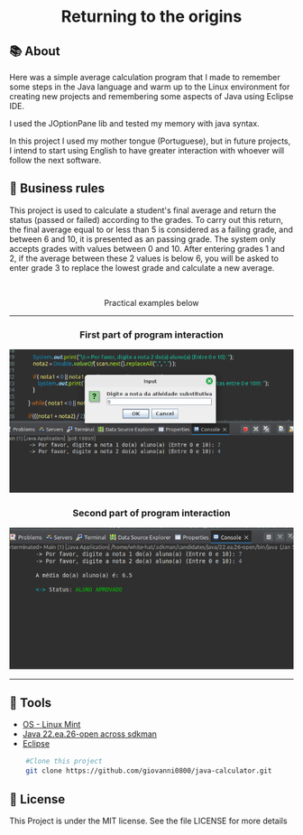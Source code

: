 <head>
	<link rel="stylesheet" type="text/css" href="css/style.css" />
</head>

<h1 align="center">Returning to the origins</h1>

## 📚 About
<p>Here was a simple average calculation program that I made to remember some steps in the Java language and warm up to the Linux environment for creating new projects and remembering some aspects of Java using Eclipse IDE.</p>

<p>I used the JOptionPane lib and tested my memory with java syntax.</p>

<p>In this project I used my mother tongue (Portuguese), but in future projects, I intend to start using English to have greater interaction with whoever will follow the next software.</p>

## 🤝️ Business rules
<p>This project is used to calculate a student's final average and return the status (passed or failed) according to the grades. To carry out this return, the final average equal to or less than 5 is considered as a failing grade, and between 6 and 10, it is presented as an passing grade. The system only accepts grades with values ​​between 0 and 10. After entering grades 1 and 2, if the average between these 2 values ​​is below 6, you will be asked to enter grade 3 to replace the lowest grade and calculate a new average.</p>


<br/>
<p align="center" class="italic">Practical examples below</p>
<hr/>

<h3 align="center" class="green-title">First part of program interaction</h3>
<img src="img/Screenshot_1.png" alt="First part of program interaction image"/>

<br/>

<h3 align="center" class="green-title">Second part of program interaction</h3>
<img src="img/Screenshot_2.png" alt="Second part of program interaction image"/>

<br/>
<hr/>

## 🔨 Tools

- [OS - Linux Mint](https://www.linuxmint.com/download.php)
- [Java 22.ea.26-open across sdkman](https://sdkman.io/install)
- [Eclipse](https://eclipseide.org/)

```bash
	#Clone this project
    git clone https://github.com/giovanni0800/java-calculator.git
```

## 📖 License
This Project is under the MIT license. See the file LICENSE
for more details